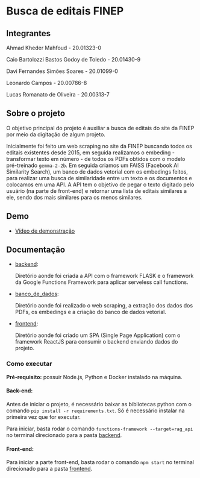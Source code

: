 # Busca de editais FINEP
## Integrantes
Ahmad Kheder Mahfoud - 20.01323-0

Caio Bartolozzi Bastos Godoy de Toledo - 20.01430-9

Davi Fernandes Simões Soares - 20.01099-0

Leonardo Campos - 20.00786-8

Lucas Romanato de Oliveira - 20.00313-7
## Sobre o projeto
O objetivo principal do projeto é auxiliar a busca de editais do site da FINEP por meio da digitação de algum projeto.

Inicialmente foi feito um web scraping no site da FINEP buscando todos os editais existentes desde 2015, em seguida realizamos o embeding - transformar texto em número - de todos os PDFs obtidos com o modelo pré-treinado `gemma-2-2b`.
Em seguida criamos um FAISS (Facebook AI Similarity Search), um banco de dados vetorial com os embedings feitos, para realizar uma busca de similaridade entre um texto e os documentos e colocamos em uma API.
A API tem o objetivo de pegar o texto digitado pelo usuário (na parte de front-end) e retornar uma lista de editais similares a ele, sendo dos mais similares para os menos similares.

## Demo
- [Vídeo de demonstração](https://www.youtube.com/watch?v=SIY7zNcwpO4)

## Documentação
- [backend](https://github.com/LucasRomanato0/IMT_CD_ECM514_2_SEM/tree/main/backend):

    Diretório aonde foi criada a API com o framework FLASK e o framework da Google Functions Framework para aplicar serveless call functions.

- [banco_de_dados](https://github.com/LucasRomanato0/IMT_CD_ECM514_2_SEM/tree/main/banco_de_dados):

    Diretório aonde foi realizado o web scraping, a extração dos dados dos PDFs, os embedings e a criação do banco de dados vetorial.

- [frontend](https://github.com/LucasRomanato0/IMT_CD_ECM514_2_SEM/tree/main/frontend):

    Diretório aonde foi criado um SPA (Single Page Application) com o framework ReactJS para consumir o backend enviando dados do projeto.

### Como executar

<strong>Pré-requisito:</strong> possuir Node.js, Python e Docker instalado na máquina.

#### Back-end:
Antes de iniciar o projeto, é necessário baixar as bibliotecas python com o comando `pip install -r requirements.txt`. Só é necessário instalar na primeira vez que for executar.

Para iniciar, basta rodar o comando `functions-framework --target=rag_api` no terminal direcionado para a pasta [backend](https://github.com/LucasRomanato0/IMT_CD_ECM514_2_SEM/tree/main/backend).
#### Front-end:
Para iniciar a parte front-end, basta rodar o comando `npm start` no terminal direcionado para a pasta [frontend](https://github.com/LucasRomanato0/IMT_CD_ECM514_2_SEM/tree/main/frontend).
